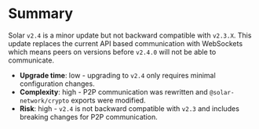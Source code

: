 # Summary

Solar `v2.4` is a minor update but not backward compatible with `v2.3.X`. This update replaces the current API based communication with WebSockets which means peers on versions before `v2.4.0` will not be able to communicate.

- **Upgrade time**: low - upgrading to `v2.4` only requires minimal configuration changes.
- **Complexity**: high - P2P communication was rewritten and `@solar-network/crypto` exports were modified.
- **Risk**: high - `v2.4` is not backward compatible with `v2.3` and includes breaking changes for P2P communication.
